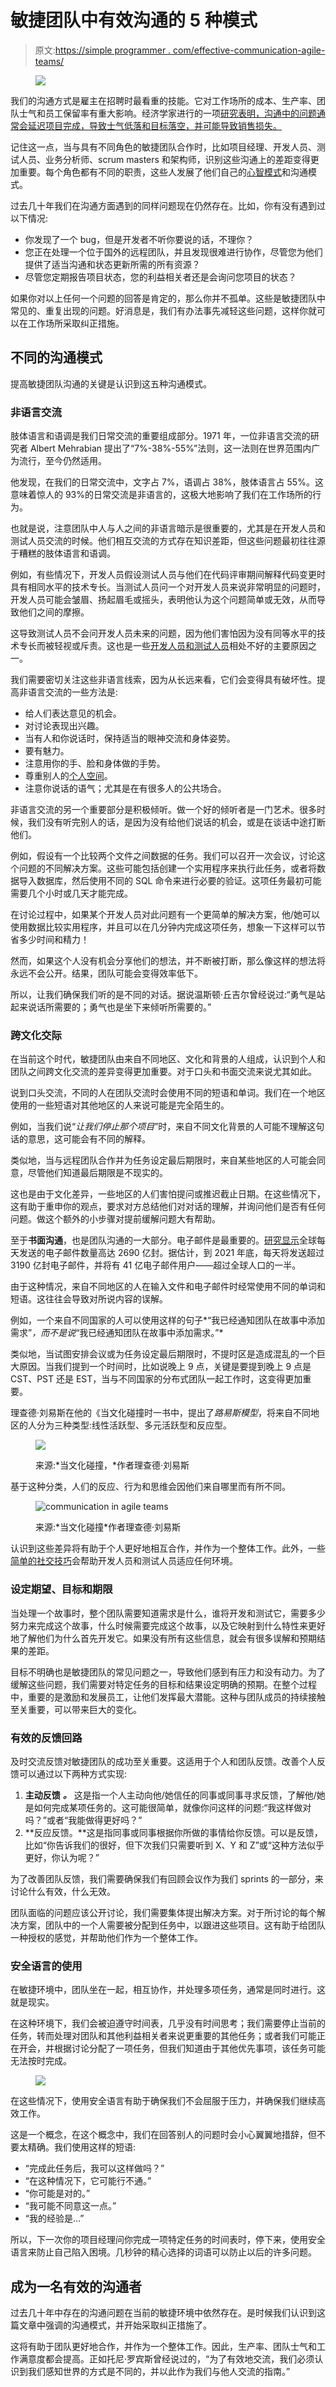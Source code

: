 # 敏捷团队中有效沟通的 5 种模式

> 原文:[https://simple programmer . com/effective-communication-agile-teams/](https://simpleprogrammer.com/effective-communication-agile-teams/)

<figure class="alignright is-resized">

![](img/118abb023cfd9103ad3d8822f190c7bc.png)

</figure>

我们的沟通方式是雇主在招聘时最看重的技能。它对工作场所的成本、生产率、团队士气和员工保留率有重大影响。经济学家进行的一项[研究表明，沟通中的问题通常会延迟项目完成，导致士气低落和目标落空，并可能导致销售损失。](https://www.clomedia.com/wp-content/uploads/sites/3/2018/05/FINAL_EIU_Lucidchart_March2018.pdf) 

记住这一点，当与具有不同角色的敏捷团队合作时，比如项目经理、开发人员、测试人员、业务分析师、scrum masters 和架构师，识别这些沟通上的差距变得更加重要。每个角色都有不同的职责，这些人发展了他们自己的[心智模式](https://en.wikipedia.org/wiki/Mental_model)和沟通模式。

过去几十年我们在沟通方面遇到的同样问题现在仍然存在。比如，你有没有遇到过以下情况:

*   你发现了一个 bug，但是开发者不听你要说的话，不理你？
*   您正在处理一个位于国外的远程团队，并且发现很难进行协作，尽管您为他们提供了适当沟通和状态更新所需的所有资源？
*   尽管您定期报告项目状态，您的利益相关者还是会询问您项目的状态？

如果你对以上任何一个问题的回答是肯定的，那么你并不孤单。这些是敏捷团队中常见的、重复出现的问题。好消息是，我们有办法事先减轻这些问题，这样你就可以在工作场所采取纠正措施。

## 不同的沟通模式

提高敏捷团队沟通的关键是认识到这五种沟通模式。

### 非语言交流

肢体语言和语调是我们日常交流的重要组成部分。1971 年，一位非语言交流的研究者 Albert Mehrabian 提出了“7%-38%-55%”法则，这一法则在世界范围内广为流行，至今仍然适用。

他发现，在我们的日常交流中，文字占 7%，语调占 38%，肢体语言占 55%。这意味着惊人的 93%的日常交流是非语言的，这极大地影响了我们在工作场所的行为。

也就是说，注意团队中人与人之间的非语言暗示是很重要的，尤其是在开发人员和测试人员交流的时候。他们相互交流的方式存在知识差距，但这些问题最初往往源于糟糕的肢体语言和语调。

例如，有些情况下，开发人员假设测试人员与他们在代码评审期间解释代码变更时具有相同水平的技术专长。当测试人员问一个对开发人员来说非常明显的问题时，开发人员可能会皱眉、扬起眉毛或摇头，表明他认为这个问题简单或无效，从而导致他们之间的摩擦。

这导致测试人员不会问开发人员未来的问题，因为他们害怕因为没有同等水平的技术专长而被轻视或斥责。这也是一些[开发人员和测试人员](https://simpleprogrammer.com/software-developers-qa-testers/)相处不好的主要原因之一。

我们需要密切关注这些非语言线索，因为从长远来看，它们会变得具有破坏性。提高非语言交流的一些方法是:

*   给人们表达意见的机会。
*   对讨论表现出兴趣。
*   当有人和你说话时，保持适当的眼神交流和身体姿势。
*   要有魅力。
*   注意用你的手、脸和身体做的手势。
*   尊重别人的[个人空间](https://news.nationalgeographic.com/2018/01/personal-space-between-us-graziano-peripersonal-dyspraxia/)。
*   注意你说话的语气；尤其是在有很多人的公共场合。

非语言交流的另一个重要部分是积极倾听。做一个好的倾听者是一门艺术。很多时候，我们没有听完别人的话，是因为没有给他们说话的机会，或是在谈话中途打断他们。

例如，假设有一个比较两个文件之间数据的任务。我们可以召开一次会议，讨论这个问题的不同解决方案。这些可能包括创建一个实用程序来执行此任务，或者将数据导入数据库，然后使用不同的 SQL 命令来进行必要的验证。这项任务最初可能需要几个小时或几天才能完成。

在讨论过程中，如果某个开发人员对此问题有一个更简单的解决方案，他/她可以使用数据比较实用程序，并且可以在几分钟内完成这项任务，想象一下这样可以节省多少时间和精力！

然而，如果这个人没有机会分享他们的想法，并不断被打断，那么像这样的想法将永远不会公开。结果，团队可能会变得效率低下。

所以，让我们确保我们听的是不同的对话。据说温斯顿·丘吉尔曾经说过:“勇气是站起来说话所需要的；勇气也是坐下来倾听所需要的。”

### 跨文化交际

在当前这个时代，敏捷团队由来自不同地区、文化和背景的人组成，认识到个人和团队之间跨文化交流的差异变得更加重要。对于口头和书面交流来说尤其如此。

说到口头交流，不同的人在团队交流时会使用不同的短语和单词。我们在一个地区使用的一些短语对其他地区的人来说可能是完全陌生的。

例如，当我们说“*让我们停止那个项目*”时，来自不同文化背景的人可能不理解这句话的意思，这可能会有不同的解释。

类似地，当与远程团队合作并为任务设定最后期限时，来自某些地区的人可能会同意，尽管他们知道最后期限是不现实的。

这也是由于文化差异，一些地区的人们害怕提问或推迟截止日期。在这些情况下，这有助于重申你的观点，要求对方总结他们对对话的理解，并询问他们是否有任何问题。做这个额外的小步骤对提前缓解问题大有帮助。

至于**书面沟通**，也是团队沟通的一大部分。电子邮件是最重要的。[研究显示](http://www.radicati.com/wp/wp-content/uploads/2017/01/Email-Statistics-Report-2017-2021-Executive-Summary.pdf)全球每天发送的电子邮件数量高达 2690 亿封。据估计，到 2021 年底，每天将发送超过 3190 亿封电子邮件，并将有 41 亿电子邮件用户——超过全球人口的一半。

由于这种情况，来自不同地区的人在输入文件和电子邮件时经常使用不同的单词和短语。这往往会导致对所说内容的误解。

例如，一个来自不同国家的人可以使用这样的句子*“我已经通知团队在故事中添加需求”*，而不是说*“我已经通知团队在故事中添加需求。”*

类似地，当试图安排会议或为任务设定最后期限时，不提时区是造成混乱的一个巨大原因。当我们提到一个时间时，比如说晚上 9 点，关键是要提到晚上 9 点是 CST、PST 还是 EST，当与不同国家的分布式团队一起工作时，这变得更加重要。

理查德·刘易斯在他的《当文化碰撞时一书中，提出了*路易斯模型*，将来自不同地区的人分为三种类型:线性活跃型、多元活跃型和反应型。

<figure class="wp-block-image">

![](img/15c68242ee98962c0b66a32b142890b2.png)

<figcaption>来源:*当文化碰撞，*作者理查德·刘易斯</figcaption>

</figure>

基于这种分类，人们的反应、行为和思维会因他们来自哪里而有所不同。

<figure class="wp-block-image">

![communication in agile teams](img/29fa2428b69ef62191d7bf26110573d9.png)

<figcaption>来源:*当文化碰撞*作者理查德·刘易斯</figcaption>

</figure>

认识到这些差异将有助于个人更好地相互合作，并作为一个整体工作。此外，一些[简单的社交技巧](https://simpleprogrammer.com/10-simple-social-skills/)会帮助开发人员和测试人员适应任何环境。

### 设定期望、目标和期限

当处理一个故事时，整个团队需要知道需求是什么，谁将开发和测试它，需要多少努力来完成这个故事，什么时候需要完成这个故事，以及它映射到什么特性来更好地了解他们为什么首先开发它。如果没有所有这些信息，就会有很多误解和预期结果的差距。

目标不明确也是敏捷团队的常见问题之一，导致他们感到有压力和没有动力。为了缓解这些问题，我们需要对特定任务的目标和结果设定明确的预期。在整个过程中，重要的是激励和发展员工，让他们发挥最大潜能。这种与团队成员的持续接触至关重要，可以带来巨大的变化。

### 有效的反馈回路

及时交流反馈对敏捷团队的成功至关重要。这适用于个人和团队反馈。改善个人反馈可以通过以下两种方式实现:

1.  **主动反馈** ***。*** 这是指一个人主动向他/她信任的同事或同事寻求反馈，了解他/她是如何完成某项任务的。这可能很简单，就像你问这样的问题:“我这样做对吗？”或者“我能做得更好吗？”
2.  **反应反馈。**这是指同事或同事根据你所做的事情给你反馈。可以是反馈，比如“你告诉我们的很好，但下次我们只需要听到 X、Y 和 Z”或“这种方法似乎更好，你认为呢？”

为了改善团队反馈，我们需要确保我们有回顾会议作为我们 sprints 的一部分，来讨论什么有效，什么无效。

团队面临的问题应该公开讨论，我们需要集体提出解决方案。对于所讨论的每个解决方案，团队中的一个人需要被分配到任务中，以跟进这些项目。这有助于给团队一种授权的感觉，并帮助他们作为一个整体工作。

### 安全语言的使用

在敏捷环境中，团队坐在一起，相互协作，并处理多项任务，通常是同时进行。这就是现实。

在这种环境下，我们会被迫遵守时间表，几乎没有时间思考；我们需要停止当前的任务，转而处理对团队和其他利益相关者来说更重要的其他任务；或者我们可能正在开会，并根据讨论分配了一项任务，但我们知道由于其他优先事项，该任务可能无法按时完成。

<figure class="alignright is-resized">

![](img/8c84b318a092add62693871929dab218.png)

</figure>

在这些情况下，使用安全语言有助于确保我们不会屈服于压力，并确保我们继续高效工作。

这是一个概念，在这个概念中，我们在回答别人的问题时会小心翼翼地措辞，但不要太精确。我们使用这样的短语:

*   “完成此任务后，我可以这样做吗？”
*   “在这种情况下，它可能行不通。”
*   “你可能是对的。”
*   “我可能不同意这一点。”
*   “我的经验是…”

所以，下一次你的项目经理问你完成一项特定任务的时间表时，停下来，使用安全语言来防止自己陷入困境。几秒钟的精心选择的词语可以防止以后的许多问题。

## 成为一名有效的沟通者

过去几十年中存在的沟通问题在当前的敏捷环境中依然存在。是时候我们认识到这篇文章中强调的沟通模式，并开始采取纠正措施了。

这将有助于团队更好地合作，并作为一个整体工作。因此，生产率、团队士气和工作满意度都会提高。正如托尼·罗宾斯曾经说过的，“为了有效地交流，我们必须认识到我们感知世界的方式是不同的，并以此作为我们与他人交流的指南。”